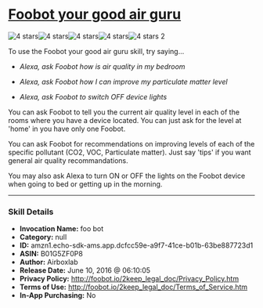 # [Foobot your good air guru](http://alexa.amazon.com/#skills/amzn1.echo-sdk-ams.app.dcfcc59e-a9f7-41ce-b01b-63be887723d1)
![4 stars](../../images/ic_star_black_18dp_1x.png)![4 stars](../../images/ic_star_black_18dp_1x.png)![4 stars](../../images/ic_star_black_18dp_1x.png)![4 stars](../../images/ic_star_black_18dp_1x.png)![4 stars](../../images/ic_star_border_black_18dp_1x.png) 2

To use the Foobot your good air guru skill, try saying...

* *Alexa, ask Foobot how is air quality in my bedroom*

* *Alexa, ask Foobot how I can improve my particulate matter level*

* *Alexa, ask Foobot to switch OFF device lights*

You can ask Foobot to tell you the current air quality level in each of the rooms where you have a device located. You can just ask for the level at 'home' in you have only one Foobot.

You can ask Foobot for recommendations on improving levels of each of the specific pollutant (CO2, VOC, Particulate matter). Just say 'tips' if you want general air quality recommandations.

You may also ask Alexa to turn ON or OFF the lights on the Foobot device when going to bed or getting up in the morning.

***

### Skill Details

* **Invocation Name:** foo bot
* **Category:** null
* **ID:** amzn1.echo-sdk-ams.app.dcfcc59e-a9f7-41ce-b01b-63be887723d1
* **ASIN:** B01G5ZF0P8
* **Author:** Airboxlab
* **Release Date:** June 10, 2016 @ 06:10:05
* **Privacy Policy:** http://foobot.io/2keep_legal_doc/Privacy_Policy.htm
* **Terms of Use:** http://foobot.io/2keep_legal_doc/Terms_of_Service.htm
* **In-App Purchasing:** No
